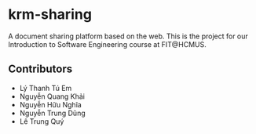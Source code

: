 # krm-sharing
A document sharing platform based on the web. This is the project for our Introduction to Software Engineering course at FIT@HCMUS.

## Contributors
- Lý Thanh Tú Em
- Nguyễn Quang Khải
- Nguyễn Hữu Nghĩa
- Nguyễn Trung Dũng
- Lê Trung Quý
